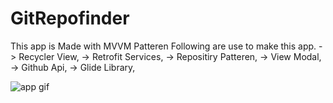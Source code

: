 # GitRepofinder
This app is Made with MVVM Patteren 
Following are use to make this app.
 -> Recycler View,
 -> Retrofit Services,
 -> Repositiry Patteren,
 -> View Modal,
 -> Github Api,
 -> Glide Library,
 
 
![app gif](https://user-images.githubusercontent.com/68522196/135051504-e24302a2-c8f2-47f3-a954-6fa43bd45d6c.gif)

